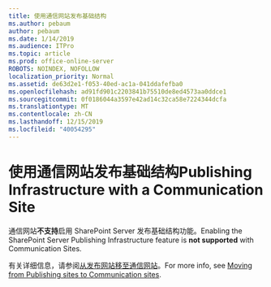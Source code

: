 ```yaml
---
title: 使用通信网站发布基础结构
ms.author: pebaum
author: pebaum
ms.date: 1/14/2019
ms.audience: ITPro
ms.topic: article
ms.prod: office-online-server
ROBOTS: NOINDEX, NOFOLLOW
localization_priority: Normal
ms.assetid: de63d2e1-f053-40ed-ac1a-041ddafefba0
ms.openlocfilehash: ad91fd901c2203841b75510de8ed4573aa0ddce1
ms.sourcegitcommit: 0f0186044a3597e42ad14c32ca58e7224344dcfa
ms.translationtype: MT
ms.contentlocale: zh-CN
ms.lasthandoff: 12/15/2019
ms.locfileid: "40054295"
---
```

# <a name="publishing-infrastructure-with-a-communication-site"></a><span data-ttu-id="cfab5-102">使用通信网站发布基础结构</span><span class="sxs-lookup"><span data-stu-id="cfab5-102">Publishing Infrastructure with a Communication Site</span></span>


<span data-ttu-id="cfab5-103">通信网站**不支持**启用 SharePoint Server 发布基础结构功能。</span><span class="sxs-lookup"><span data-stu-id="cfab5-103">Enabling the SharePoint Server Publishing Infrastructure feature is **not supported** with Communication Sites.</span></span> 
  
<span data-ttu-id="cfab5-104">有关详细信息，请参阅[从发布网站移至通信网站](https://docs.microsoft.com/sharepoint/publishing-sites-classic-to-modern-experience)。</span><span class="sxs-lookup"><span data-stu-id="cfab5-104">For more info, see [Moving from Publishing sites to Communication sites](https://docs.microsoft.com/sharepoint/publishing-sites-classic-to-modern-experience).</span></span> 
  

